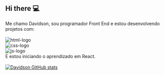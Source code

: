 ## Hi there :computer:

Me chamo Davidson, sou programador Front End e estou desenvolvendo projetos com:
<br>
<br>
<img src="https://img.shields.io/badge/HTML5-E34F26?style=for-the-badge&logo=html5&logoColor=white" alt="html-logo">
<br>
<img src="https://img.shields.io/badge/CSS3-1572B6?style=for-the-badge&logo=css3&logoColor=white" alt="css-logo">
<br>
<img src="https://img.shields.io/badge/JavaScript-323330?style=for-the-badge&logo=javascript&logoColor=F7DF1E" alt="js-logo">
<br>
E estou iniciando o aprendizado em React.
<br>
<br>
[![Davidson GitHub stats](https://github-readme-stats.vercel.app/api?username=DavidsonDamaceno)](https://github.com/anuraghazra/github-readme-stats)
